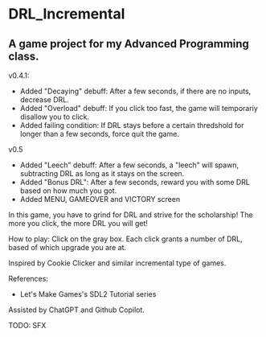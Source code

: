 # DRL_Incremental
 
A game project for my Advanced Programming class.
--------------------

v0.4.1:
- Added "Decaying" debuff:
After a few seconds, if there are no inputs, decrease DRL.
- Added "Overload" debuff:
If you click too fast, the game will temporariy disallow you to click.
- Added failing condition:
If DRL stays before a certain thredshold for longer than a few seconds, force quit the game.

v0.5
- Added "Leech" debuff:
After a few seconds, a "leech" will spawn, subtracting DRL as long as it stays on the screen.
- Added "Bonus DRL":
After a few seconds, reward you with some DRL based on how much you got.
- Added MENU, GAMEOVER and VICTORY screen

In this game, you have to grind for DRL and strive for the scholarship! The more you click, the more DRL you will get!

How to play: Click on the gray box. Each click grants a number of DRL, based of which upgrade you are at.

Inspired by Cookie Clicker and similar incremental type of games.

References:
- Let's Make Games's SDL2 Tutorial series

Assisted by ChatGPT and Github Copilot.

TODO: SFX
